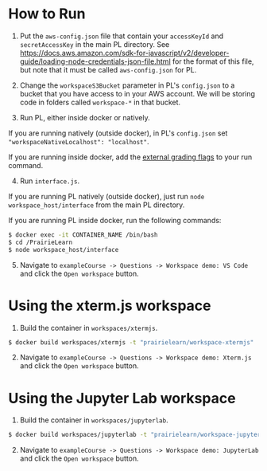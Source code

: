# How to Run

1. Put the `aws-config.json` file that contain your `accessKeyId` and `secretAccessKey` in the main PL directory. See https://docs.aws.amazon.com/sdk-for-javascript/v2/developer-guide/loading-node-credentials-json-file.html for the format of this file, but note that it must be called `aws-config.json` for PL.

2. Change the `workspaceS3Bucket` parameter in PL's `config.json` to a bucket that you have access to in your AWS account. We will be storing code in folders called `workspace-*` in that bucket.

3. Run PL, either inside docker or natively.

If you are running natively (outside docker), in PL's `config.json` set `"workspaceNativeLocalhost": "localhost"`.

If you are running inside docker, add the [external grading flags](https://prairielearn.readthedocs.io/en/latest/externalGrading/#running-locally-for-development) to your run command.

4. Run `interface.js`.

If you are running PL natively (outside docker), just run `node workspace_host/interface` from the main PL directory.

If you are running PL inside docker, run the following commands:

```sh
$ docker exec -it CONTAINER_NAME /bin/bash
$ cd /PrairieLearn
$ node workspace_host/interface
```

5. Navigate to `exampleCourse -> Questions -> Workspace demo: VS Code` and click the `Open workspace` button.

# Using the xterm.js workspace

1. Build the container in `workspaces/xtermjs`.

```sh
$ docker build workspaces/xtermjs -t "prairielearn/workspace-xtermjs"
```

2. Navigate to `exampleCourse -> Questions -> Workspace demo: Xterm.js` and click the `Open workspace` button.

# Using the Jupyter Lab workspace

1. Build the container in `workspaces/jupyterlab`.

```sh
$ docker build workspaces/jupyterlab -t "prairielearn/workspace-jupyterlab"
```

2. Navigate to `exampleCourse -> Questions -> Workspace demo: JupyterLab` and click the `Open workspace` button.

